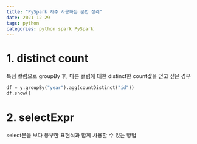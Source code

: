 ```yaml
---
title: "PySpark 자주 사용하는 문법 정리"
date: 2021-12-29
tags: python
categories: python spark PySpark
---
```



# 1. distinct count
특정 컬럼으로 groupBy 후, 다른 컬럼에 대한 distinct한 count값을 얻고 싶은 경우

```py
df = y.groupBy("year").agg(countDistinct("id"))
df.show()
```



# 2. selectExpr

select문을 보다 풍부한 표현식과 함께 사용할 수 있는 방법

## 
